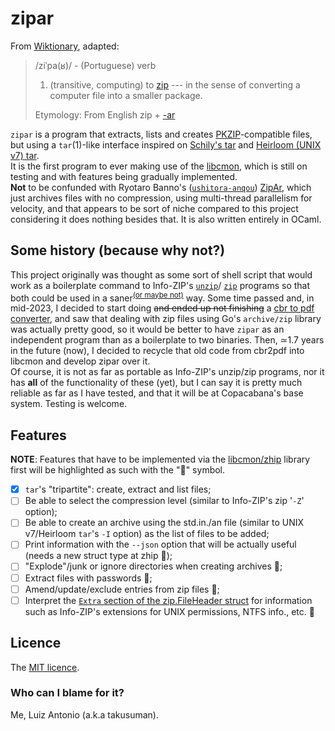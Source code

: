 # zipar

From [Wiktionary](https://en.wiktionary.org), adapted:
> /ziˈpa(ʁ)/ - (Portuguese) verb
> 1. (transitive, computing) to
> [zip](https://en.wiktionary.org/wiki/zip#English) --- in the sense of converting
> a computer file into a smaller package.
>
> Etymology: From English zip + [-ar](https://en.wiktionary.org/wiki/-ar#Etymology_1_7)

``zipar`` is a program that extracts, lists and creates
[PKZIP](https://support.pkware.com/pkzip/appnote)-compatible files, but using
a ``tar``(1)-like interface inspired on
[Schily's tar](https://cdrtools.sourceforge.net/old/private/man/star/star.1.html)
and [Heirloom (UNIX v7) tar](http://heirloom-ng.pindorama.net.br/manual/man1/tar.1.html).  
It is the first program to ever making use of the
[libcmon](https://pindorama.net.br/libcmon), which is still on testing and with
features being gradually implemented.  
**__Not__** to be confunded with Ryotaro Banno's
([``ushitora-anqou``](https://github.com/ushitora-anqou))
[ZipAr](https://github.com/ushitora-anqou/zipar), which just archives files
with no compression, using multi-thread parallelism for velocity, and that
appears to be sort of niche compared to this project considering it does
nothing besides that. It is also written entirely in OCaml.

## Some history (because why not?)

This project originally was thought as some sort of shell script that would work
as a boilerplate command to Info-ZIP's
[``unzip``](https://infozip.sourceforge.net/UnZip.html)/
[``zip``](https://infozip.sourceforge.net/Zip.html) programs so that both could
be used in a saner<sup><a href="https://xkcd.com/1168/"
target="_blank">(or maybe not)</a></sup> way. Some time passed and, in
mid-2023, I decided to start doing ~~and ended up not finishing~~ a [cbr to pdf
converter](https://github.com/takusuman/cbr2pdf), and saw that dealing with zip
files using Go's ``archive/zip`` library was actually pretty good, so it would
be better to have ``zipar`` as an independent program than as a boilerplate to
two binaries. Then, ≃1.7 years in the future (now), I decided to recycle that
old code from cbr2pdf into libcmon and develop zipar over it.  
Of course, it is not as far as portable as Info-ZIP's unzip/zip programs, nor it
has __all__ of the functionality of these (yet), but I can say it is pretty much
reliable as far as I have tested, and that it will be at Copacabana's base
system. Testing is welcome.

## Features

**NOTE**: Features that have to be implemented via the
[libcmon/zhip](https://pkg.go.dev/pindorama.net.br/libcmon/zhip)
library first will be highlighted as such with the "👊" symbol.

- [X] ``tar``'s "tripartite": create, extract and list files;
- [ ] Be able to select the compression level (similar to Info-ZIP's zip '``-Z``'
  option);
- [ ] Be able to create an archive using the std.in./an file (similar to UNIX
  v7/Heirloom ``tar``'s ``-I`` option) as the list of files to be added;
- [ ] Print information with the ``--json`` option that will be actually useful
  (needs a new struct type at zhip 👊);
- [ ] "Explode"/junk or ignore directories when creating archives 👊;
- [ ] Extract files with passwords 👊;
- [ ] Amend/update/exclude entries from zip files 👊;
- [ ] Interpret the [``Extra`` section of the zip.FileHeader
  struct](https://pkg.go.dev/archive/zip#FileHeader) for information such as
  Info-ZIP's extensions for UNIX permissions, NTFS info., etc. 👊

## Licence
The
[MIT licence](https://github.com/Projeto-Pindorama/libcmon?tab=License-1-ov-file).

### Who can I blame for it?
Me, Luiz Antonio (a.k.a takusuman).
